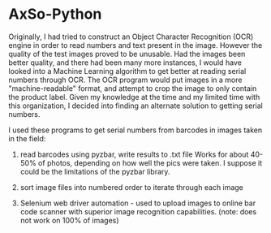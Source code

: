 # AxSo-Python

Originally, I had tried to construct an Object Character Recognition (OCR) engine in order to read numbers and text present in the image. However the quality of the test images proved to be unusable.
Had the images been better quality, and there had been many more instances, I would have looked into a Machine Learning algorithm to get better at reading serial numbers through OCR.
The OCR program would put images in a more "machine-readable" format, and attempt to crop the image to only contain the product label.
Given my knowledge at the time and my limited time with this organization, I decided into finding an alternate solution to getting serial numbers.

I used these programs to get serial numbers from barcodes in images taken in the field:

1. read barcodes using pyzbar, write results to .txt file
Works for about 40-50% of photos, depending on how well the pics were taken. I suppose it could be the limitations of the pyzbar library.
   
2. sort image files into numbered order to iterate through each image
   
3. Selenium web driver automation - used to upload images to online bar code scanner with superior image recognition capabilities. (note: does not work on 100% of images)
